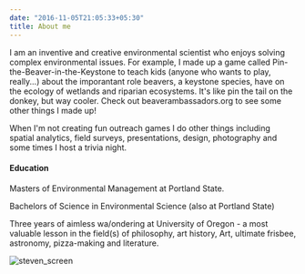 ```yaml
---
date: "2016-11-05T21:05:33+05:30"
title: About me
---
```



I am an inventive and creative environmental scientist who enjoys solving complex environmental issues. For example, I made up a game called Pin-the-Beaver-in-the-Keystone to teach kids (anyone who wants to play, really...) about the imporantant role beavers, a keystone species, have on the ecology of wetlands and riparian ecosystems. It's like pin the tail on the donkey, but way cooler. Check out beaverambassadors.org to see some other things I made up!

When I'm not creating fun outreach games I do other things including spatial analytics, field surveys, presentations, design, photography and some times I host a trivia night.

#### Education

Masters of Environmental Management at Portland State.

Bachelors of Science in Environmental Science (also at Portland State)

Three years of aimless wa/ondering at University of Oregon - a most valuable lesson in the field(s) of philosophy, art history, Art, ultimate frisbee, astronomy, pizza-making and literature.


![steven_screen](/img/steven6.jpg)
